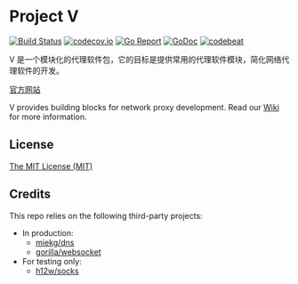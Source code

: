 # Project V

[![Build Status][1]][2] [![codecov.io][3]][4] [![Go Report][5]][6] [![GoDoc][7]][8] [![codebeat][9]][10]

[1]: https://travis-ci.org/v2ray/v2ray-core.svg?branch=master "Build Status badge"
[2]: https://travis-ci.org/v2ray/v2ray-core "Travis-CI Build Status"
[3]: https://codecov.io/github/v2ray/v2ray-core/coverage.svg?branch=master "Coverage badge"
[4]: https://codecov.io/github/v2ray/v2ray-core?branch=master "Codecov Status"
[5]: https://goreportcard.com/badge/v2ray.com/core "Go Report badge"
[6]: https://goreportcard.com/report/v2ray.com/core "Go Report"
[7]: https://godoc.org/v2ray.com/core?status.svg "GoDoc badge"
[8]: https://godoc.org/v2ray.com/core "GoDoc"
[9]: https://codebeat.co/badges/f2354ca8-3e24-463d-a2e3-159af73b2477 "Codebeat badge"
[10]: https://codebeat.co/projects/github-com-v2ray-v2ray-core-master "Codebeat"

V 是一个模块化的代理软件包，它的目标是提供常用的代理软件模块，简化网络代理软件的开发。

[官方网站](https://www.v2ray.com/)

V provides building blocks for network proxy development. Read our [Wiki](https://www.v2ray.com/en/index.html) for more information.

## License
[The MIT License (MIT)](https://raw.githubusercontent.com/v2ray/v2ray-core/master/LICENSE)

## Credits

This repo relies on the following third-party projects:

* In production:
  * [miekg/dns](https://github.com/miekg/dns)
  * [gorilla/websocket](https://github.com/gorilla/websocket)
* For testing only:
  * [h12w/socks](https://github.com/h12w/socks)
